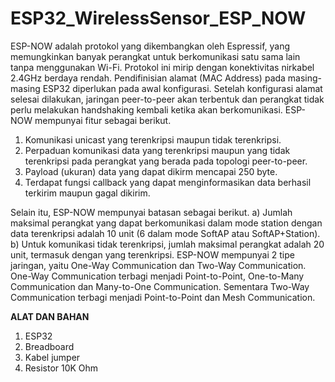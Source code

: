 ﻿# ESP32_WirelessSensor_ESP_NOW

ESP-NOW adalah protokol yang dikembangkan oleh Espressif, yang memungkinkan banyak perangkat untuk berkomunikasi satu sama lain tanpa menggunakan Wi-Fi. Protokol ini mirip dengan konektivitas nirkabel 2.4GHz berdaya rendah. Pendifinisian alamat (MAC Address) pada masing-masing ESP32 diperlukan pada awal konfigurasi. Setelah konfigurasi alamat selesai dilakukan, jaringan peer-to-peer akan terbentuk dan perangkat tidak perlu melakukan handshaking kembali ketika akan berkomunikasi.
ESP-NOW mempunyai fitur sebagai berikut.
1) Komunikasi unicast yang terenkripsi maupun tidak terenkripsi.
2) Perpaduan komunikasi data yang terenkripsi maupun yang tidak terenkripsi pada perangkat yang berada pada topologi peer-to-peer.
3) Payload (ukuran) data yang dapat dikirm mencapai 250 byte.
4) Terdapat fungsi callback yang dapat menginformasikan data berhasil terkirim maupun gagal dikirim.

Selain itu, ESP-NOW mempunyai batasan sebagai berikut.
a) Jumlah maksimal perangkat yang dapat berkomunikasi dalam mode station dengan data terenkripsi adalah 10 unit (6 dalam mode SoftAP atau SoftAP+Station).
b) Untuk komunikasi tidak terenkripsi, jumlah maksimal perangkat adalah 20 unit, termasuk dengan yang terenkripsi.
ESP-NOW mempunyai 2 tipe jaringan, yaitu One-Way Communication dan Two-Way Communication. One-Way Communication terbagi menjadi Point-to-Point, One-to-Many Communication dan Many-to-One Communication. Sementara Two-Way Communication terbagi menjadi Point-to-Point dan Mesh Communication.

**ALAT DAN BAHAN**
1) ESP32
2) Breadboard
3) Kabel jumper
4) Resistor 10K Ohm
